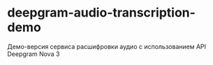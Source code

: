 # deepgram-audio-transcription-demo
Демо-версия сервиса расшифровки аудио с использованием API Deepgram Nova 3
